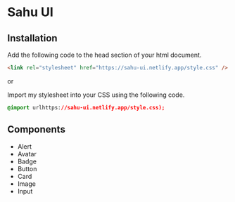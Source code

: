 # Sahu UI

## Installation

Add the following code to the head section of your html document.
```html
<link rel="stylesheet" href="https://sahu-ui.netlify.app/style.css" />
```
or

Import my stylesheet into your CSS using the following code.
```css
@import urlhttps://sahu-ui.netlify.app/style.css);
```

## Components
- Alert
- Avatar
- Badge
- Button
- Card
- Image
- Input
